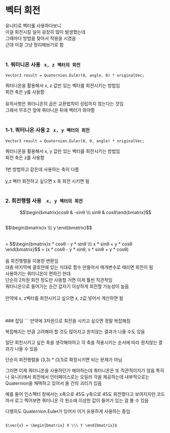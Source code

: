 # 벡터 회전

유니티로 벡터를 사용하다보니<br/>
이걸 회전시킬 일이 굉장히 많이 발생했는데<br/>
그때마다 방법을 찾아서 적용을 시켰음<br/>
근데 이걸 그냥 정리해보기로 함<br/>
<br/>


### 1. 쿼터니온 사용&nbsp;&nbsp;&nbsp;`x, z 벡터의 회전`<br/>
```
Vector3 result = Quaternion.Euler(0, angle, 0) * originalVec;
```

쿼터니온을 활용해서 x, z 값만 있는 벡터를 회전시키는 방법임<br/>
회전 축은 y를 사용함<br/>
<br/>
유의사항은 쿼터니온의 곱은 교환법칙이 성립하지 않는다는 것임<br/>
그래서 무조건 앞에 쿼터니온 뒤에 벡터가 와야함<br/>
<br/>

### 1-1. 쿼터니온 사용 2&nbsp;&nbsp;&nbsp;`x, y 벡터의 회전`<br/>
```
Vector3 result = Quaternion.Euler(0, 0, angle) * originalVec;
```

쿼터니온을 활용해서 x, y 값만 있는 벡터를 회전시키는 방법임<br/>
회전 축은 z를 사용함<br/>
<br/>
1번 방법하고 같은데 사용하는 축이 다름<br/><br/>
y,z 벡터 회전하고 싶으면 x 축 회전 시키면 됨<br/>
<br/>

### 2. 회전행렬 사용&nbsp;&nbsp;&nbsp; `x, y 벡터의 회전`<br/>

$$\begin{bmatrix}cosθ & -sinθ \\\ sinθ & cosθ\end{bmatrix}$$

<br/>
$$\begin{bmatrix}x \\\ y \end{bmatrix}$$<br/><br/><br/>
=   
$$\begin{bmatrix}x * cosθ - y * sinθ \\\ x * sinθ + y * cosθ \end{bmatrix}$$
= (x * cosθ - y * sinθ, x * sinθ + y * cosθ)

<br/>
<br/>
음 회전행렬을 이용한 변환임<br/>
대충 마지막에 괄호안에 있는 식대로 함수 만들어서 매개변수로 때리면 회전이 됨<br/>
사용하기는 쿼터니온이 편하긴 한데<br/>
단순히 2차원 회전 정도만 사용할 거면 이게 훨씬 직관적임<br/>
쿼터니온으로 들어가는 순간 갑자기 이상하게 회전할 가능성이 높음<br/>
<br/>
만약에 x, z벡터를 회전시키고 싶으면 x, z값 넣어서 계산하면 됨<br/>
<br/>
<br/>
<br/>
### 잡담
```
만약에 3차원으로 회전을 시키고 싶으면 정말 복잡해짐

복잡해지는 만큼 고려해야 할 것도 많아지고
원치않는 결과가 나올 수도 있음

일단 회전시키고 싶은 축을 생각해야하고
각 축을 적용시키는 순서에 따라 원치않는 결과가 나올 수 있음

단순히 회전행렬을 (3,3) * (3,1)로 확장시키면 되는 문제가 아님

그러면 이제 쿼터니온을 사용하던가 해야하는데 쿼터니온은 또 직관적이지가 않음
특히나 유니티에서 회전에서 인터페이스로는 오일러 각을 제공하는데
내부적으로는 Quaternion을 채택하고 있어서 둘 간의 괴리가 있음

예를 들어 인스펙터 창에서는 x축으로 45도 y축으로 45도 회전했다고 보여지지만
코드 까서 로그 찍어보면 쿼터니온 각 원소에 이상한 값이 들어가 있는 걸 볼 수 있음

다행히도 Quaternion.Euler가 있어서 이거 유용하게 사용하는 중임
```

$\vec{v} = \begin{bmatrix} X \\\ Y \end{bmatrix}$